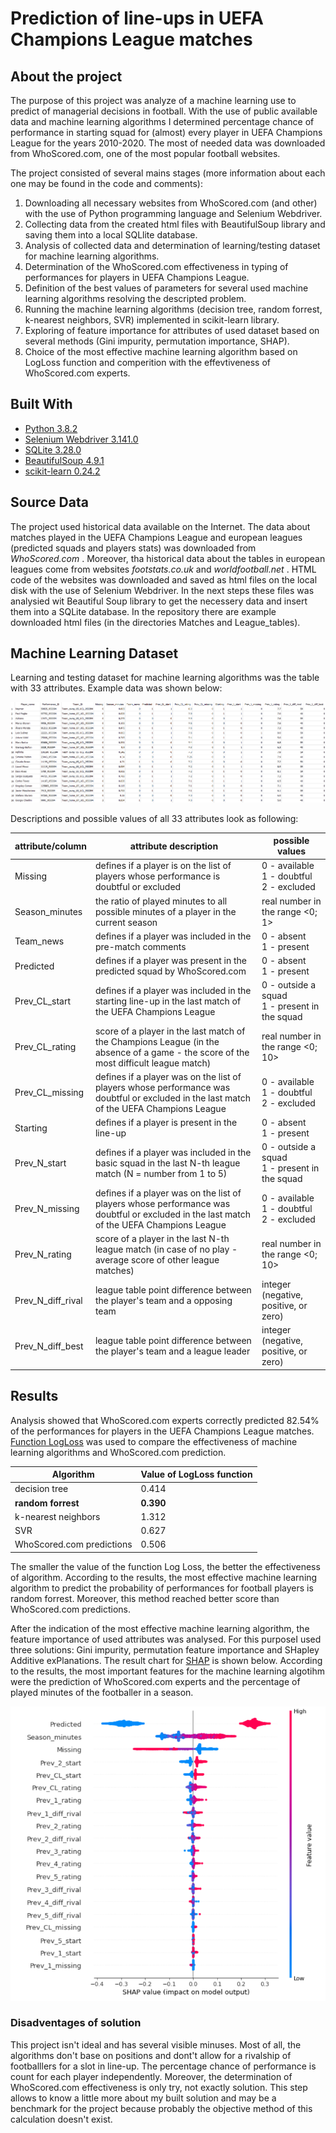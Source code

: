 <!-- ABOUT THE PROJECT -->

# <b> Prediction of line-ups in UEFA Champions League matches </b>

## About the project

The purpose of this project was analyze of a machine learning use to predict of managerial decisions in football. With the use of public available data and machine learning algorithms I determined percentage chance of performance in starting squad for (almost) every player in UEFA Champions League for the years 2010-2020. The most of needed data was downloaded from WhoScored.com, one of the most popular football websites.

The project consisted of several mains stages (more information about each one may be found in the code and comments):
1. Downloading all necessary websites from WhoScored.com (and other) with the use of Python programming language and Selenium Webdriver.
2. Collecting data from the created html files with BeautifulSoup library and saving them into a local SQLlite database.
3. Analysis of collected data and determination of learning/testing dataset for machine learning algorithms.
4. Determination of the WhoScored.com effectiveness in typing of performances for players in UEFA Champions League.
5. Definition of the best values of parameters for several used machine learning algorithms resolving the descripted problem.
6. Running the machine learning algorithms (decision tree, random forrest, k-nearest neighbors, SVR) implemented in scikit-learn library.
7. Exploring of feature importance for attributes of used dataset based on several methods (Gini impurity, permutation importance, SHAP).
8. Choice of the most effective machine learning algorithm based on LogLoss function and comperition with the effevtiveness of WhoScored.com experts.

## Built With

* [Python 3.8.2](https://www.python.org/)
* [Selenium Webdriver 3.141.0](https://www.selenium.dev/documentation/webdriver/)
* [SQLite 3.28.0](https://www.sqlite.org/index.html)
* [BeautifulSoup 4.9.1 ](https://www.crummy.com/software/BeautifulSoup/bs4/doc/)
* [scikit-learn 0.24.2](https://scikit-learn.org/stable/index.html)

## Source Data
The project used historical data available on the Internet. The data about matches played in the UEFA Champions League and european leagues (predicted squads and players stats) was downloaded from <i> WhoScored.com </i>. Moreover, tha historical data about the tables in european leagues come from websites <i> footstats.co.uk </i> and <i> worldfootball.net </i>. HTML code of the websites was downloaded and saved as html files on the local disk with the use of Selenium Webdriver. In the next steps these files was analysied wit Beautiful Soup library to get the necessery data and insert them into a SQLite database. In the repository there are example downloaded html files (in the directories Matches and League_tables).

## Machine Learning Dataset

Learning and testing dataset for machine learning algorithms was the table with 33 attributes. Example data was shown below:

![](images/dataset.png)

Descriptions and possible values of all 33 attributes look as following:

attribute/column | attribute description | possible values
--- | ---| --- |
Missing | defines if a player is on the list of players whose performance is doubtful or excluded  | 0 - available<br/> 1 - doubtful <br/> 2 - excluded 
Season_minutes | the ratio of played minutes to all possible minutes of a player in the current season | real number in the range <0; 1>
Team_news | defines if a player was included in the pre-match comments | 0 - absent <br/> 1 - present
Predicted | defines if a player was present in the predicted squad by WhoScored.com | 0 - absent <br/> 1 - present
Prev_CL_start | defines if  a player was included in the starting line-up in the last match of the UEFA Champions League | 0 - outside a squad <br/> 1 - present in the squad
Prev_CL_rating | score of a player in the last match of the Champions League (in the absence of a game - the score of the most difficult league match) | real number in the range <0; 10>
Prev_CL_missing | defines if a player was on the list of players whose performance was doubtful or excluded in the last match of the UEFA Champions League | 0 - available<br/> 1 - doubtful <br/> 2 - excluded 
Starting |  defines if a player is present in the line-up  | 0 - absent <br/> 1 - present
Prev_N_start | defines if a player was included in the basic squad in the last N-th league match (N = number from 1 to 5)  |  0 - outside a squad <br/> 1 - present in the squad
Prev_N_missing | defines if a player was on the list of players whose performance was doubtful or excluded in the last match of the UEFA Champions League | 0 - available<br/> 1 - doubtful <br/> 2 - excluded 
Prev_N_rating | score of a player in the last N-th league match (in case of no play - average score of  other league matches)| real number in the range <0; 10>
Prev_N_diff_rival | league table point difference between the player's team and a opposing team | integer (negative, positive, or zero)
Prev_N_diff_best | league table point difference between the player's team and a league leader | integer (negative, positive, or zero)

## Results

Analysis showed that WhoScored.com experts correctly predicted 82.54% of the performances for players in the UEFA Champions League matches.
[Function LogLoss](https://scikit-learn.org/stable/modules/generated/sklearn.metrics.log_loss.html) was used to compare the effectiveness of machine learning algorithms and WhoScored.com prediction.


<b>Algorithm </b>| <b> Value of LogLoss function </b> |
--- | --- | 
decision tree | 0.414
<b> random forrest </b> | <b> 0.390 </b>
k-nearest neighbors | 1.312 
SVR | 0.627
WhoScored.com predictions |0.506

The smaller the value of the function Log Loss, the better the effectiveness of algorithm. 
According to the results, the most effective machine learning algorithm to predict the probability of performances for football players is random forrest. 
Moreover, this method reached better score than WhoScored.com predictions.

After the indication of the most effective machine learning algorithm, the feature importance of used attributes was analysed. For this purposeI used three solutions: Gini impurity, permutation feature importance and SHapley Additive exPlanations. The result chart for [SHAP](https://shap.readthedocs.io/en/latest/index.html#) is shown below. According to the results, the most important features for the machine learning algotihm were the prediction of WhoScored.com experts and the percentage of played minutes of the footballer in a season.

![](images/SHAP_chart.png)

### Disadventages of solution
This project isn't ideal and has several visible minuses. Most of all, the algorithms don't base on positions and dont't allow for a rivalship of footballlers for a slot in line-up. The percentage chance of performance is count for each player independently. Moreover, the determination of WhoScored.com effectiveness is only try, not exactly solution. This step allows to know a little more about my built solution and may be a benchmark for the project because probably the objective method of this calculation doesn't exist.
